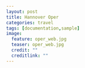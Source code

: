 ```yaml
---
layout: post
title: Hannover Oper
categories: travel
tags: [documentation,sample]
image:
  feature: oper_web.jpg
  teaser: oper_web.jpg
  credit: ""
  creditlink: ""
---
```

